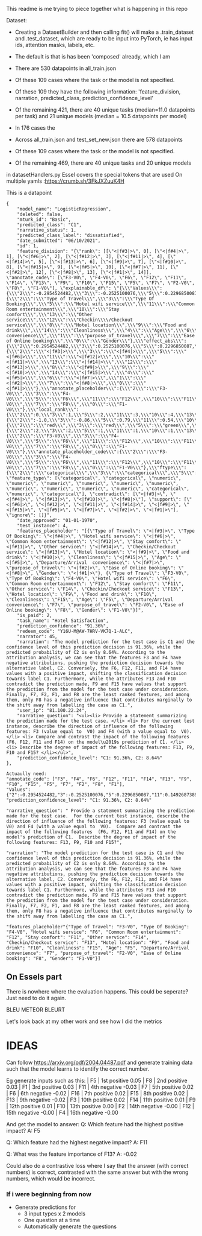 This readme is me trying to piece together what is happening in this repo

Dataset:
* Creating a DatasetBuilder and then calling fit() will make a .train_dataset and .test_dataset, which are ready to be input into PyTorch, ie has input ids, attention masks, labels, etc.
* The default is that is has been 'composed' already, which I am 
* There are 530 datapoints in all_train.json
* Of these 109 cases where the task or the model is not specified.
* Of these 109 they have the following information: 'feature_division, narration, predicted_class, prediction_confidence_level'
* Of the remaining 421, there are 40 unique tasks (median=11.0 datapoints per task) and 21 unique models (median = 10.5 datapoints per model)
* In 176 cases the 

* Across all_train.json and test_set_new.json there are 578 datapoints
* Of these 109 cases where the task or the model is not specified.
* Of the remaining 469, there are 40 unique tasks and 20 unique models 

in datasetHandlers.py Essel covers the special tokens that are used
On multiple yamls :https://crumb.sh/3FkJXZuuK4H

This is a datapoint

    {
        "model_name": "LogisticRegression",
        "deleted": false,
        "mturk_id": "Basic",
        "predicted_class": "C1",
        "narrative_status": 1,
        "predicted_class_label": "dissatisfied",
        "date_submitted": "06/10/2021",
        "id": 1,
        "feature_division": "{\"rank\": [[\"<|f#3|>\", 0], [\"<|f#4|>\", 1], [\"<|f#6|>\", 2], [\"<|f#12|>\", 3], [\"<|f#11|>\", 4], [\"<|f#14|>\", 5], [\"<|f#13|>\", 6], [\"<|f#9|>\", 7], [\"<|f#10|>\", 8], [\"<|f#15|>\", 9], [\"<|f#5|>\", 10], [\"<|f#7|>\", 11], [\"<|f#2|>\", 12], [\"<|f#8|>\", 13], [\"<|f#1|>\", 14]], \"annotate_code\": [\"F3-V0\", \"F4-V0\", \"F6\", \"F12\", \"F11\", \"F14\", \"F13\", \"F9\", \"F10\", \"F15\", \"F5\", \"F7\", \"F2-V0\", \"F8\", \"F1-V0\"], \"explainable_df\": \"{\\\"Values\\\":{\\\"2\\\":-0.2954524482,\\\"3\\\":-0.2525100076,\\\"5\\\":0.2296850087,\\\"11\\\":0.1492687389,\\\"10\\\":0.0917511915,\\\"13\\\":0.0863306218,\\\"12\\\":-0.0746328313,\\\"8\\\":0.065316989,\\\"9\\\":-0.0643314259,\\\"14\\\":0.0543745922,\\\"4\\\":0.047533335,\\\"6\\\":0.0183182452,\\\"1\\\":0.0165591439,\\\"7\\\":-0.0132520169,\\\"0\\\":0.0093566921},\\\"Variable\\\":{\\\"2\\\":\\\"Type of Travel\\\",\\\"3\\\":\\\"Type Of Booking\\\",\\\"5\\\":\\\"Hotel wifi service\\\",\\\"11\\\":\\\"Common Room entertainment\\\",\\\"10\\\":\\\"Stay comfort\\\",\\\"13\\\":\\\"Other service\\\",\\\"12\\\":\\\"Checkin\\\\/Checkout service\\\",\\\"8\\\":\\\"Hotel location\\\",\\\"9\\\":\\\"Food and drink\\\",\\\"14\\\":\\\"Cleanliness\\\",\\\"4\\\":\\\"Age\\\",\\\"6\\\":\\\"Departure\\\\/Arrival  convenience\\\",\\\"1\\\":\\\"purpose_of_travel\\\",\\\"7\\\":\\\"Ease of Online booking\\\",\\\"0\\\":\\\"Gender\\\"},\\\"effect_abs\\\":{\\\"2\\\":0.2954524482,\\\"3\\\":0.2525100076,\\\"5\\\":0.2296850087,\\\"11\\\":0.1492687389,\\\"10\\\":0.0917511915,\\\"13\\\":0.0863306218,\\\"12\\\":0.0746328313,\\\"8\\\":0.065316989,\\\"9\\\":0.0643314259,\\\"14\\\":0.0543745922,\\\"4\\\":0.047533335,\\\"6\\\":0.0183182452,\\\"1\\\":0.0165591439,\\\"7\\\":0.0132520169,\\\"0\\\":0.0093566921},\\\"placeholder\\\":{\\\"2\\\":\\\"<|f#3|>\\\",\\\"3\\\":\\\"<|f#4|>\\\",\\\"5\\\":\\\"<|f#6|>\\\",\\\"11\\\":\\\"<|f#12|>\\\",\\\"10\\\":\\\"<|f#11|>\\\",\\\"13\\\":\\\"<|f#14|>\\\",\\\"12\\\":\\\"<|f#13|>\\\",\\\"8\\\":\\\"<|f#9|>\\\",\\\"9\\\":\\\"<|f#10|>\\\",\\\"14\\\":\\\"<|f#15|>\\\",\\\"4\\\":\\\"<|f#5|>\\\",\\\"6\\\":\\\"<|f#7|>\\\",\\\"1\\\":\\\"<|f#2|>\\\",\\\"7\\\":\\\"<|f#8|>\\\",\\\"0\\\":\\\"<|f#1|>\\\"},\\\"annotate_placeholder\\\":{\\\"2\\\":\\\"F3-V0\\\",\\\"3\\\":\\\"F4-V0\\\",\\\"5\\\":\\\"F6\\\",\\\"11\\\":\\\"F12\\\",\\\"10\\\":\\\"F11\\\",\\\"13\\\":\\\"F14\\\",\\\"12\\\":\\\"F13\\\",\\\"8\\\":\\\"F9\\\",\\\"9\\\":\\\"F10\\\",\\\"14\\\":\\\"F15\\\",\\\"4\\\":\\\"F5\\\",\\\"6\\\":\\\"F7\\\",\\\"1\\\":\\\"F2-V0\\\",\\\"7\\\":\\\"F8\\\",\\\"0\\\":\\\"F1-V0\\\"},\\\"local_rank\\\":{\\\"2\\\":0,\\\"3\\\":1,\\\"5\\\":2,\\\"11\\\":3,\\\"10\\\":4,\\\"13\\\":5,\\\"12\\\":6,\\\"8\\\":7,\\\"9\\\":8,\\\"14\\\":9,\\\"4\\\":10,\\\"6\\\":11,\\\"1\\\":12,\\\"7\\\":13,\\\"0\\\":14},\\\"local_normalize_scores\\\":{\\\"2\\\":-1.0,\\\"3\\\":-0.86,\\\"5\\\":0.79,\\\"11\\\":0.54,\\\"10\\\":0.36,\\\"13\\\":0.34,\\\"12\\\":-0.31,\\\"8\\\":0.28,\\\"9\\\":-0.27,\\\"14\\\":0.24,\\\"4\\\":0.22,\\\"6\\\":0.13,\\\"1\\\":0.12,\\\"7\\\":-0.11,\\\"0\\\":0.1},\\\"Sign\\\":{\\\"2\\\":\\\"red\\\",\\\"3\\\":\\\"red\\\",\\\"5\\\":\\\"green\\\",\\\"11\\\":\\\"green\\\",\\\"10\\\":\\\"green\\\",\\\"13\\\":\\\"green\\\",\\\"12\\\":\\\"red\\\",\\\"8\\\":\\\"green\\\",\\\"9\\\":\\\"red\\\",\\\"14\\\":\\\"green\\\",\\\"4\\\":\\\"green\\\",\\\"6\\\":\\\"green\\\",\\\"1\\\":\\\"green\\\",\\\"7\\\":\\\"red\\\",\\\"0\\\":\\\"green\\\"},\\\"local_impact\\\":{\\\"2\\\":2,\\\"3\\\":2,\\\"5\\\":1,\\\"11\\\":1,\\\"10\\\":1,\\\"13\\\":1,\\\"12\\\":2,\\\"8\\\":1,\\\"9\\\":2,\\\"14\\\":1,\\\"4\\\":1,\\\"6\\\":1,\\\"1\\\":1,\\\"7\\\":2,\\\"0\\\":1},\\\"annotate_placeholder_display\\\":{\\\"2\\\":\\\"F3-V0\\\",\\\"3\\\":\\\"F4-V0\\\",\\\"5\\\":\\\"F6\\\",\\\"11\\\":\\\"F12\\\",\\\"10\\\":\\\"F11\\\",\\\"13\\\":\\\"F14\\\",\\\"12\\\":\\\"F13\\\",\\\"8\\\":\\\"F9\\\",\\\"9\\\":\\\"F10\\\",\\\"14\\\":\\\"F15\\\",\\\"4\\\":\\\"F5\\\",\\\"6\\\":\\\"F7\\\",\\\"1\\\":\\\"F2-V0\\\",\\\"7\\\":\\\"F8\\\",\\\"0\\\":\\\"F1-V0\\\"},\\\"annotate_placeholder_code\\\":{\\\"2\\\":\\\"F3-V0\\\",\\\"3\\\":\\\"F4-V0\\\",\\\"5\\\":\\\"F6\\\",\\\"11\\\":\\\"F12\\\",\\\"10\\\":\\\"F11\\\",\\\"13\\\":\\\"F14\\\",\\\"12\\\":\\\"F13\\\",\\\"8\\\":\\\"F9\\\",\\\"9\\\":\\\"F10\\\",\\\"14\\\":\\\"F15\\\",\\\"4\\\":\\\"F5\\\",\\\"6\\\":\\\"F7\\\",\\\"1\\\":\\\"F2-V0\\\",\\\"7\\\":\\\"F8\\\",\\\"0\\\":\\\"F1-V0\\\"},\\\"ftype\\\":{\\\"2\\\":\\\"categorical\\\",\\\"3\\\":\\\"categorical\\\",\\\"5\\\":\\\"numeric\\\",\\\"11\\\":\\\"numeric\\\",\\\"10\\\":\\\"numeric\\\",\\\"13\\\":\\\"numeric\\\",\\\"12\\\":\\\"numeric\\\",\\\"8\\\":\\\"numeric\\\",\\\"9\\\":\\\"numeric\\\",\\\"14\\\":\\\"numeric\\\",\\\"4\\\":\\\"numeric\\\",\\\"6\\\":\\\"numeric\\\",\\\"1\\\":\\\"categorical\\\",\\\"7\\\":\\\"numeric\\\",\\\"0\\\":\\\"categorical\\\"}}\", \"feature_type\": [\"categorical\", \"categorical\", \"numeric\", \"numeric\", \"numeric\", \"numeric\", \"numeric\", \"numeric\", \"numeric\", \"numeric\", \"numeric\", \"numeric\", \"categorical\", \"numeric\", \"categorical\"], \"contradict\": [\"<|f#3|>\", \"<|f#4|>\", \"<|f#13|>\", \"<|f#10|>\", \"<|f#8|>\"], \"support\": [\"<|f#6|>\", \"<|f#12|>\", \"<|f#11|>\", \"<|f#14|>\", \"<|f#9|>\", \"<|f#15|>\", \"<|f#5|>\", \"<|f#7|>\", \"<|f#2|>\", \"<|f#1|>\"], \"ignore\": []}",
        "date_approved": "01-01-1970",
        "test_instance": 4,
        "features_placeholder": "[{\"Type of Travel\": \"<|f#3|>\", \"Type Of Booking\": \"<|f#4|>\", \"Hotel wifi service\": \"<|f#6|>\", \"Common Room entertainment\": \"<|f#12|>\", \"Stay comfort\": \"<|f#11|>\", \"Other service\": \"<|f#14|>\", \"Checkin/Checkout service\": \"<|f#13|>\", \"Hotel location\": \"<|f#9|>\", \"Food and drink\": \"<|f#10|>\", \"Cleanliness\": \"<|f#15|>\", \"Age\": \"<|f#5|>\", \"Departure/Arrival  convenience\": \"<|f#7|>\", \"purpose_of_travel\": \"<|f#2|>\", \"Ease of Online booking\": \"<|f#8|>\", \"Gender\": \"<|f#1|>\"}, {\"Type of Travel\": \"F3-V0\", \"Type Of Booking\": \"F4-V0\", \"Hotel wifi service\": \"F6\", \"Common Room entertainment\": \"F12\", \"Stay comfort\": \"F11\", \"Other service\": \"F14\", \"Checkin/Checkout service\": \"F13\", \"Hotel location\": \"F9\", \"Food and drink\": \"F10\", \"Cleanliness\": \"F15\", \"Age\": \"F5\", \"Departure/Arrival  convenience\": \"F7\", \"purpose_of_travel\": \"F2-V0\", \"Ease of Online booking\": \"F8\", \"Gender\": \"F1-V0\"}]",
        "is_paid": 2,
        "task_name": "Hotel Satisfaction",
        "prediction_confidence": "91.36%",
        "redeem_code": "Y16U-M@AW-7HRV-VK7Q-1-ALC",
        "narrator": 45,
        "narration": "The model prediction for the test case is C1 and the confidence level of this prediction decision is 91.36%, while the predicted probability of C2 is only 8.64%. According to the attribution analysis, we can see that the features F3 and F4 have negative attributions, pushing the prediction decision towards the alternative label, C2. Conversely, the F6, F12, F11, and F14 have values with a positive impact, shifting the classification decision towards label C1. Furthermore, while the attributes F13 and F10 contradict the prediction made, F9 and F15 have values that support the prediction from the model for the test case under consideration. Finally, F7, F2, F1, and F8 are the least ranked features, and among them, only F8 has a negative influence that contributes marginally to the shift away from labelling the case as C1.",
        "user_ip": "81.100.22.24",
        "narrative_question": "<ul><li> Provide a statement summarizing the prediction made for the test case. </li> <li> For the current test instance, describe the direction of influence of the following features: F3 (value equal to  V0) and F4 (with a value equal to  V0). </li> <li> Compare and contrast the impact of the following features  (F6, F12, F11 and F14) on the model\u2019s prediction of C1. </li> <li> Describe the degree of impact of the following features: F13, F9, F10 and F15? </li></ul>",
        "prediction_confidence_level": "C1: 91.36%, C2: 8.64%"
    },

    Actuaully need:
    "annotate_code": ["F3", "F4", "F6", "F12", "F11", "F14", "F13", "F9", "F10", "F15", "F5", "F7", "F2", "F8", "F1"],
    "Values":{"2":-0.2954524482,"3":-0.2525100076,"5":0.2296850087,"11":0.1492687389,"10":0.0917511915,"13":0.0863306218,"12":-0.0746328313,"8":0.065316989,"9":-0.0643314259,"14":0.0543745922,"4":0.047533335,"6":0.0183182452,"1":0.0165591439,"7":-0.0132520169,"0":0.0093566921}
    "prediction_confidence_level": "C1: 91.36%, C2: 8.64%"

    "narrative_question": " Provide a statement summarizing the prediction made for the test case.  For the current test instance, describe the direction of influence of the following features: F3 (value equal to  V0) and F4 (with a value equal to  V0).  Compare and contrast the impact of the following features  (F6, F12, F11 and F14) on the model's prediction of C1.  Describe the degree of impact of the following features: F13, F9, F10 and F15?",

    "narration": "The model prediction for the test case is C1 and the confidence level of this prediction decision is 91.36%, while the predicted probability of C2 is only 8.64%. According to the attribution analysis, we can see that the features F3 and F4 have negative attributions, pushing the prediction decision towards the alternative label, C2. Conversely, the F6, F12, F11, and F14 have values with a positive impact, shifting the classification decision towards label C1. Furthermore, while the attributes F13 and F10 contradict the prediction made, F9 and F15 have values that support the prediction from the model for the test case under consideration. Finally, F7, F2, F1, and F8 are the least ranked features, and among them, only F8 has a negative influence that contributes marginally to the shift away from labelling the case as C1.",

    "features_placeholder"{"Type of Travel": "F3-V0", "Type Of Booking": "F4-V0", "Hotel wifi service": "F6", "Common Room entertainment": "F12", "Stay comfort": "F11", "Other service": "F14", "Checkin/Checkout service": "F13", "Hotel location": "F9", "Food and drink": "F10", "Cleanliness": "F15", "Age": "F5", "Departure/Arrival  convenience": "F7", "purpose_of_travel": "F2-V0", "Ease of Online booking": "F8", "Gender": "F1-V0"}]


## On Essels part
There is nowhere where the evaluation happens. This could be seperate? Just need to do it again.

BLEU
METEOR
BLEURT

Let's look back at my other work and see how I did the metrics

# IDEAS
Can follow https://arxiv.org/pdf/2004.04487.pdf and generate training data such that the model learns to identify the correct number.

Eg generate inputs such as this:
| F5 | 1st positive 0.05 | F8 | 2nd positive 0.03 | F1 | 3rd positive 0.03 | F11 | 4th negative -0.03 | F7 | 5th positive 0.02 | F6 | 6th negative -0.02 | F16 | 7th positive 0.02 | F15 | 8th positive 0.02 | F13 | 9th negative -0.02 | F3 | 10th positive 0.02 | F14 | 11th positive 0.01 | F9 | 12th positive 0.01 | F10 | 13th positive 0.00 | F2 | 14th negative -0.00 | F12 | 15th negative -0.00 | F4 | 16th negative -0.00

And get the model to answer:
Q: Which feature had the highest positive impact?
A: F5

Q: Which feature had the highest negative impact?
A: F11

Q: What was the feature importance of F13?
A: -0.02

Could also do a contrastive loss where I say that the answer (with correct numbers) is correct, contrasted with the same answer but with the wrong numbers, which would be incorrect.

### If i were beginning from now
* Generate predictions for
   - 3 input types x 2 models
   - One question at a time
   - Automatically generate the questions